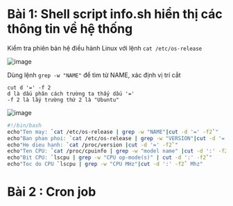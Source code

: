 # Bài 1: Shell script info.sh hiển thị các thông tin về hệ thống
  Kiểm tra phiên bản hệ điều hành Linux với lệnh `cat /etc/os-release`
  
  ![image](https://user-images.githubusercontent.com/54978467/135122088-92982128-dcc5-4050-9ad5-bd1718354538.png)
  
  Dùng lệnh `grep -w "NAME"` để tìm từ NAME, xác định vị trí cắt
  ```
  cut d '=' -f 2 
  d là dấu phân cách trường ta thấy dấu '='
  -f 2 là lấy trường thứ 2 là "Ubuntu"
  
  ```
  
  ![image](https://user-images.githubusercontent.com/54978467/135123355-b986f1b4-e00f-476c-9a03-ef2c9319f76a.png)
  
  ```bash
  #!/bin/bash
  echo"Ten may: `cat /etc/os-release | grep -w "NAME"|cut -d '=' -f2`"
  echo"Ban phan phoi: `cat /etc/os-release | grep -w "VERSION"|cut -d '=' -f2`"
  echo"He dieu hanh: `cat /proc/version |cut -d '=' -f2`"
  echo"Ten CPU: `cat /proc/cpuinfo | grep -w "model name" |cut -d ':' -f2`"
  echo"Bit CPU: `lscpu | grep -w "CPU op-mode(s)" | cut -d ':' -f2`"
  echo"Toc do CPU `lscpu | grep -w "CPU MHz"|cut -d ':' -f2` Mhz"
  ```

# Bài 2 : Cron job
